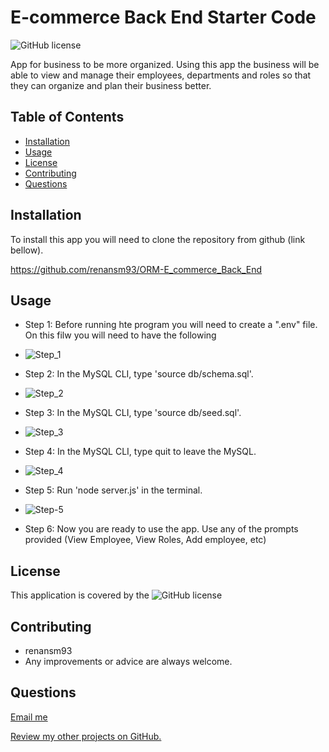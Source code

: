 # E-commerce Back End Starter Code

![GitHub license](https://img.shields.io/badge/Made%20by-%40renansm93-green)

App for business to be more organized. Using this app the business will be able to view and manage their employees, departments and roles so that they can organize and plan their business better.

## Table of Contents
  * [Installation](#installation)
  * [Usage](#usage)  
  * [License](#license)
  * [Contributing](#contributing)  
  * [Questions](#questions)



## Installation

To install this app you will need to clone the repository from github (link bellow). 

https://github.com/renansm93/ORM-E_commerce_Back_End


## Usage

- Step 1: Before running hte program you will need to create a ".env" file. On this filw you will need to have the following 

* ![Step_1](images/Step_1.png)

- Step 2: In the MySQL CLI, type 'source db/schema.sql'.

* ![Step_2](images/Step_2.png)

- Step 3: In the MySQL CLI, type 'source db/seed.sql'.

* ![Step_3](images/Step_3.png)

- Step 4: In the MySQL CLI, type quit to leave the MySQL.

* ![Step_4](images/Step_4.png)

- Step 5: Run 'node server.js' in the terminal.

* ![Step-5](images/Step_5.png)

- Step 6: Now you are ready to use the app. Use any of the prompts provided (View Employee, View Roles, Add employee, etc) 



## License

This application is covered by the ![GitHub license](https://img.shields.io/badge/license-MIT-blue.svg) 




## Contributing

* renansm93
* Any improvements or advice are always welcome.



## Questions

[Email me](mailto:rs.miranda93@gmail.com)

[Review my other projects on GitHub.](https://www.github.com/renansm93)